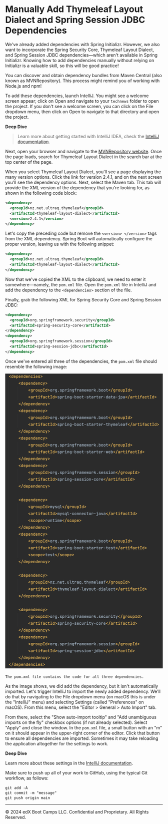 # Manually Add Thymeleaf Layout Dialect and Spring Session JDBC Dependencies

We've already added dependencies with Spring Initializr. However, we also want to incorporate the Spring Security Core, Thymeleaf Layout Dialect, and Spring Session JDBC dependencies—which aren't available in Spring Initializr. Knowing how to add dependencies manually without relying on Initializr is a valuable skill, so this will be good practice!

You can discover and obtain dependency bundles from Maven Central (also known as MVNRepository). This process might remind you of working with Node.js and npm!

To add these dependencies, launch IntelliJ. You might see a welcome screen appear; click on Open and navigate to your `technews` folder to open the project. If you don't see a welcome screen, you can click on the File dropdown menu, then click on Open to navigate to that directory and open the project.

**Deep Dive**

> Learn more about getting started with IntelliJ IDEA, check the [IntelliJ documentation](https://www.jetbrains.com/help/idea/getting-started.html).

Next, open your browser and navigate to the [MVNRepository website](https://mvnrepository.com/repos/central). Once the page loads, search for Thymeleaf Layout Dialect in the search bar at the top center of the page.

When you select Thymeleaf Layout Dialect, you'll see a page displaying the many version options. Click the link for version 2.4.1, and on the next screen you'll see the dependency options. Next, select the Maven tab. This tab will provide the XML version of the dependency that you're looking for, as shown in the following code block:

```xml
<dependency>
  <groupId>nz.net.ultraq.thymeleaf</groupId>
  <artifactId>thymeleaf-layout-dialect</artifactId>
  <version>2.4.1</version>
</dependency>
```

Let's copy the preceding code but remove the `<version> </version>` tags from the XML dependency. Spring Boot will automatically configure the proper version, leaving us with the following snippet:

```xml
<dependency>
  <groupId>nz.net.ultraq.thymeleaf</groupId>
  <artifactId>thymeleaf-layout-dialect</artifactId>
</dependency>
```

Now that we've copied the XML to the clipboard, we need to enter it somewhere—namely, the `pom.xml` file. Open the `pom.xml` file in IntelliJ and add the dependency to the `<dependencies>` section of the file.

Finally, grab the following XML for Spring Security Core and Spring Session JDBC:

```xml
<dependency>
  <groupId>org.springframework.security</groupId>
  <artifactId>spring-security-core</artifactId>
</dependency>
<dependency>
  <groupId>org.springframework.session</groupId>
  <artifactId>spring-session-jdbc</artifactId>
</dependency>
```

Once we've entered all three of the dependencies, the `pom.xml` file should resemble the following image:

![](../Images/400-pom-xml.png)

`The pom.xml file contains the code for all three dependencies.`

As the image shows, we did add the dependency, but it isn't automatically imported. Let's trigger IntelliJ to import the newly added dependency. We'll do that by navigating to the File dropdown menu (on macOS this is under the "IntelliJ" menu) and selecting Settings (called "Preferences" on macOS). From this menu, select the "Editor > General > Auto Import" tab.

From there, select the "Show auto-import tooltip" and "Add unambiguous imports on the fly" checkbox options (if not already selected). Select "Apply" and close the window. In the `pom.xml` file, a small button with an "m" on it should appear in the upper-right corner of the editor. Click that button to ensure all dependencies are imported. Sometimes it may take reloading the application altogether for the settings to work.

**Deep Dive**

Learn more about these settings in the [IntelliJ documentation](https://www.jetbrains.com/help/idea/settings-auto-import.html#java).

Make sure to push up all of your work to GitHub, using the typical Git workflow, as follows:

```console
git add -A
git commit -m "message"
git push origin main
```

---
© 2024 edX Boot Camps LLC. Confidential and Proprietary. All Rights Reserved.